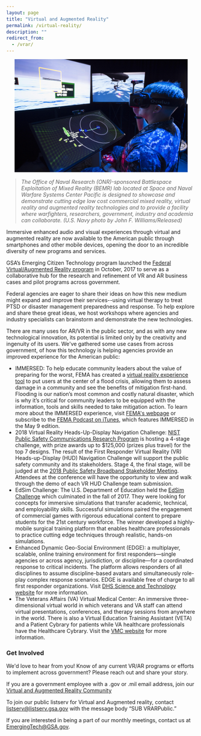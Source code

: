 ```yaml
---
layout: page
title: "Virtual and Augmented Reality"
permalink: /virtual-reality/
description: ""
redirect_from:
  - /vrar/
---
```


<p align="center">
  <img width="460" height="300" src="../assets/img/vr-headset.jpg">
</p>

> *The Office of Naval Research (ONR)-sponsored Battlespace Exploitation of Mixed Reality (BEMR) lab located at Space and Naval Warfare Systems Center Pacific is designed to showcase and demonstrate cutting edge low cost commercial mixed reality, virtual reality and augmented reality technologies and to provide a facility where warfighters, researchers, government, industry and academia can collaborate. (U.S. Navy photo by John F. Williams/Released)*


Immersive enhanced audio and visual experiences through virtual and augmented reality are now available to the American public through smartphones and other mobile devices, opening the door to an incredible diversity of new programs and services.

GSA’s Emerging Citizen Technology program launched the <a href="https://www.digitalgov.gov/2016/10/26/gsa-launches-new-ai-virtual-reality-and-authentication-programs/">Federal Virtual/Augmented Reality program</a> in October, 2017 to serve as a collaborative hub for the research and refinement of VR and AR business cases and pilot programs across government.

Federal agencies are eager to share their ideas on how this new medium might expand and improve their services--using virtual therapy to treat PTSD or disaster management preparedness and response. To help explore and share these great ideas, we host workshops where agencies and industry specialists can brainstorm and demonstrate the new technologies.

There are many uses for AR/VR in the public sector, and as with any new technological innovation, its potential is limited only by the creativity and ingenuity of its users. We've gathered some use cases from across government, of how this technology is helping agencies provide an improved experience for the American public: 

* IMMERSED: To help educate community leaders about the value of preparing for the worst, FEMA has created a <a href="https://www.fema.gov/immersed">virtual reality experience tool</a> to put users at the center of a flood crisis, allowing them to assess damage in a community and see the benefits of mitigation first-hand. Flooding is our nation’s most common and costly natural disaster, which is why it’s critical for community leaders to be equipped with the information, tools and skills needed to take mitigation action. To learn more about the IMMERSED experience, visit <a href="https://www.fema.gov/immersed">FEMA's webpage</a> or subscribe to the <a href="https://www.fema.gov/podcast">FEMA Podcast on iTunes</a>, which features IMMERSED in the May 9 edition.
* 2018 Virtual Reality Heads-Up-Display Navigation Challenge: <a href="https://www.nist.gov/ctl/pscr">NIST Public Safety Communications Research Program</a> is hosting a 4-stage challenge, with prize awards up to $125,000 (prizes plus travel) for the top 7 designs. The result of the First Responder Virtual Reality (VR) Heads-up-Display (HUD) Navigation Challenge will support the public safety community and its stakeholders. Stage 4, the final stage, will be judged at the <a href="https://www.nist.gov/ctl/pscr/events/stakeholder-meeting">2018 Public Safety Broadband Stakeholder Meeting</a>. Attendees at the conference will have the opportunity to view and walk through the demo of each VR HUD Challenge team submission.
* EdSim Challenge: The U.S. Department of Education held the <a href="https://www.edsimchallenge.com/">EdSim Challenge</a> which culminated in the fall of 2017. They were looking for concepts for immersive simulations that transfer academic, technical, and employability skills. Successful simulations paired the engagement of commercial games with rigorous educational content to prepare students for the 21st century workforce. The winner developed a highly-mobile surgical training platform that enables healthcare professionals to practice cutting edge techniques through realistic, hands-on simulations.
* Enhanced Dynamic Geo-Social Environment (EDGE): a multiplayer, scalable, online training environment for first responders—single agencies or across agency, jurisdiction, or discipline—for a coordinated response to critical incidents. The platform allows responders of all disciplines to assume discipline-based avatars and simultaneously role-play complex response scenarios. EDGE is available free of charge to all first responder organizations. Visit <a href="https://www.dhs.gov/science-and-technology/EDGE">DHS Science and Technology website</a> for more information.
* The Veterans Affairs (VA) Virtual Medical Center: An immersive three-dimensional virtual world in which veterans and VA staff can attend virtual presentations, conferences, and therapy sessions from anywhere in the world. There is also a Virtual Education Training Assistant (VETA) and a Patient Cybrary for patients while VA healthcare professionals have the Healthcare Cybrary. Visit the <a href="https://vavmc.com/">VMC website</a> for more information.

### Get Involved

We'd love to hear from you! Know of any current VR/AR programs or efforts to implement across government? Please reach out and share your story.  

If you are a government employee with a .gov or .mil email address, join our <a href="mailto:VR-subscribe-request@listserv.gsa.gov?subject=VR%20listserv">Virtual and Augmented Reality Community</a>

To join our public listserv for Virtual and Augmented reality, contact listserv@listserv.gsa.gov with the message body “SUB VRARPublic.”

If you are interested in being a part of our monthly meetings, contact us at <a href="mailto:EmergingTech@GSA.gov?subject=VR%20Meetings">EmergingTech@GSA.gov.</a> 
